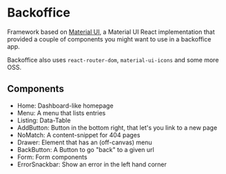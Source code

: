 # Backoffice

Framework based on [Material UI](https://material-ui-next.com), a Material UI
React implementation that provided a couple of components you might want to use
in a backoffice app.

Backoffice also uses `react-router-dom`, `material-ui-icons` and some more OSS.

## Components

* Home: Dashboard-like homepage
* Menu: A menu that lists entries
* Listing: Data-Table
* AddButton: Button in the bottom right, that let's you link to a new page
* NoMatch: A content-snippet for 404 pages
* Drawer: Element that has an (off-canvas) menu
* BackButton: A Button to go "back" to a given url
* Form: Form components
* ErrorSnackbar: Show an error in the left hand corner
